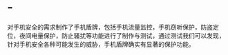 # -
对手机安全的需求制作了手机盾牌，包括手机流量监控，手机窃听保护，防盗定位，夜间电量保护，防止骚扰等功能进行了制作与测试，通过测试我们可以发现，针对手机安全各种可能发生的威胁，手机盾牌确实有显著的保护功能。
